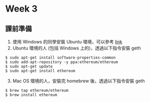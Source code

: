 # Week 3

## 課前準備

1. 使用 Windows 的同學安裝 Ubuntu 環境，可以參考 [link](https://blog.yowko.com/windows-10-enable-linux-bash/)
2. Ubuntu 環境的人 (包括 Windows 上的)，透過以下指令安裝 geth
```
$ sudo apt-get install software-properties-common
$ sudo add-apt-repository -y ppa:ethereum/ethereum
$ sudo apt-get update
$ sudo apt-get install ethereum

```
3. Mac OS 環境的人，安裝完 homebrew 後，透過以下指令安裝 geth
```
$ brew tap ethereum/ethereum
$ brew install ethereum

```
